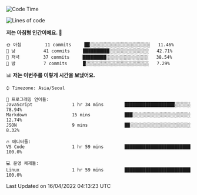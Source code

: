 <!--START_SECTION:waka-->
![Code Time](http://img.shields.io/badge/Code%20Time-53%20hrs%2041%20mins-blue)

![Lines of code](https://img.shields.io/badge/%EC%A0%80%EB%8A%94%20%EC%97%AC%ED%83%9C%EA%B9%8C%EC%A7%80%20-31%20Thousand%20%EC%A4%84%EC%9D%98%20%EC%BD%94%EB%93%9C%EB%A5%BC%20%EC%9E%91%EC%84%B1%ED%96%88%EC%96%B4%EC%9A%94.-blue)

**저는 아침형 인간이에요. 🐤** 

```text
🌞 아침         11 commits     ██░░░░░░░░░░░░░░░░░░░░░░░   11.46% 
🌆 낮　         41 commits     ██████████░░░░░░░░░░░░░░░   42.71% 
🌃 저녁         37 commits     █████████░░░░░░░░░░░░░░░░   38.54% 
🌙 밤　         7 commits      █░░░░░░░░░░░░░░░░░░░░░░░░   7.29%

```


📊 **저는 이번주를 이렇게 시간을 보냈어요.** 

```text
⌚︎ Timezone: Asia/Seoul

💬 프로그래밍 언어들: 
JavaScript               1 hr 34 mins        ███████████████████░░░░░░   78.94% 
Markdown                 15 mins             ███░░░░░░░░░░░░░░░░░░░░░░   12.74% 
JSON                     9 mins              ██░░░░░░░░░░░░░░░░░░░░░░░   8.32%

🔥 에디터들: 
VS Code                  1 hr 59 mins        █████████████████████████   100.0%

💻 운영 체제들: 
Linux                    1 hr 59 mins        █████████████████████████   100.0%

```


 Last Updated on 16/04/2022 04:13:23 UTC
<!--END_SECTION:waka-->
